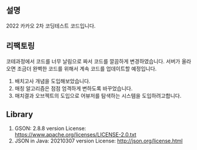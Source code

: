 ## 설명
2022 카카오 2차 코딩테스트 코드입니다.  

## 리팩토링
코테과정에서 코드를 너무 날림으로 짜서 코드를 깔끔하게 변경하였습니다. 서버가 올라오면 조금더 완벽한 코드를 위해서 계속 코드를 업데이트할 예정입니다.

1. 배치고사 개념을 도입해보았습니다.
2. 매칭 알고리즘은 점점 엄격하게 변하도록 바꾸었습니다.
3. 매치결과 오브젝트의 도입으로 어뷰저를 탐색하는 시스템을 도입하려고합니다.


## Library  
1. GSON: 2.8.8 version License: https://www.apache.org/licenses/LICENSE-2.0.txt
2. JSON in Java: 20210307 version License: http://json.org/license.html